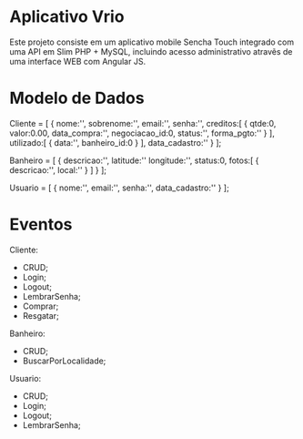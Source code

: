 Aplicativo Vrio
====

Este projeto consiste em um aplicativo mobile Sencha Touch integrado com uma API em Slim PHP + MySQL, incluindo acesso administrativo atravẽs de uma interface WEB com Angular JS.

Modelo de Dados
====

Cliente = [
  {
          nome:'',
          sobrenome:'',
          email:'',
          senha:'',
          creditos:[
            {
              qtde:0,
              valor:0.00,
              data_compra:'',
              negociacao_id:0,
              status:'',
              forma_pgto:''
            }
          ],
          utilizado:[
            {
              data:'',
              banheiro_id:0
            }
          ],
          data_cadastro:''
  }
];

Banheiro = [
  {
    descricao:'',
    latitude:''
    longitude:'',
    status:0,
    fotos:[
      {
        descricao:'',
        local:''
      }
    ]
  }
];

Usuario = [
  {
    nome:'',
    email:'',
    senha:'',
    data_cadastro:''
  }
];

Eventos
====

Cliente:
  - CRUD;
  - Login;
  - Logout;
  - LembrarSenha;
  - Comprar;
  - Resgatar;

Banheiro:
  - CRUD;
  - BuscarPorLocalidade;

Usuario:
  - CRUD;
  - Login;
  - Logout;
  - LembrarSenha;

